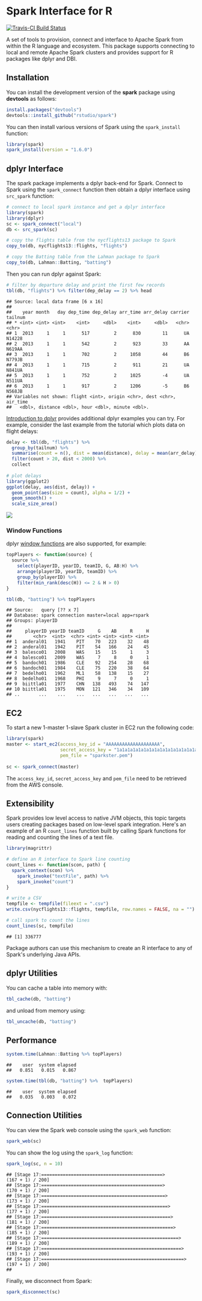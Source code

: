 Spark Interface for R
================

[![Travis-CI Build Status](https://travis-ci.com/rstudio/spark.svg?token=MxiS2SHZy3QzqFf34wQr&branch=master)](https://travis-ci.com/rstudio/spark)

A set of tools to provision, connect and interface to Apache Spark from within the R language and ecosystem. This package supports connecting to local and remote Apache Spark clusters and provides support for R packages like dplyr and DBI.

Installation
------------

You can install the development version of the **spark** package using **devtools** as follows:

``` r
install.packages("devtools")
devtools::install_github("rstudio/spark")
```

You can then install various versions of Spark using the `spark_install` function:

``` r
library(spark)
spark_install(version = "1.6.0")
```

dplyr Interface
---------------

The spark package implements a dplyr back-end for Spark. Connect to Spark using the `spark_connect` function then obtain a dplyr interface using `src_spark` function:

``` r
# connect to local spark instance and get a dplyr interface
library(spark)
library(dplyr)
sc <- spark_connect("local")
db <- src_spark(sc)

# copy the flights table from the nycflights13 package to Spark
copy_to(db, nycflights13::flights, "flights")

# copy the Batting table from the Lahman package to Spark
copy_to(db, Lahman::Batting, "batting")
```

Then you can run dplyr against Spark:

``` r
# filter by departure delay and print the first few records
tbl(db, "flights") %>% filter(dep_delay == 2) %>% head
```

    ## Source: local data frame [6 x 16]
    ## 
    ##    year month   day dep_time dep_delay arr_time arr_delay carrier tailnum
    ## * <int> <int> <int>    <int>     <dbl>    <int>     <dbl>   <chr>   <chr>
    ## 1  2013     1     1      517         2      830        11      UA  N14228
    ## 2  2013     1     1      542         2      923        33      AA  N619AA
    ## 3  2013     1     1      702         2     1058        44      B6  N779JB
    ## 4  2013     1     1      715         2      911        21      UA  N841UA
    ## 5  2013     1     1      752         2     1025        -4      UA  N511UA
    ## 6  2013     1     1      917         2     1206        -5      B6  N568JB
    ## Variables not shown: flight <int>, origin <chr>, dest <chr>, air_time
    ##   <dbl>, distance <dbl>, hour <dbl>, minute <dbl>.

[Introduction to dplyr](https://cran.rstudio.com/web/packages/dplyr/vignettes/introduction.html) provides additional dplyr examples you can try. For example, consider the last example from the tutorial which plots data on flight delays:

``` r
delay <- tbl(db, "flights") %>%
  group_by(tailnum) %>%
  summarise(count = n(), dist = mean(distance), delay = mean(arr_delay)) %>%
  filter(count > 20, dist < 2000) %>%
  collect
    
# plot delays
library(ggplot2)
ggplot(delay, aes(dist, delay)) +
  geom_point(aes(size = count), alpha = 1/2) +
  geom_smooth() +
  scale_size_area()
```

![](README_files/figure-markdown_github/unnamed-chunk-4-1.png)

### Window Functions

dplyr [window functions](https://cran.r-project.org/web/packages/dplyr/vignettes/window-functions.html) are also supported, for example:

``` r
topPlayers <- function(source) {
  source %>%
    select(playerID, yearID, teamID, G, AB:H) %>%
    arrange(playerID, yearID, teamID) %>%
    group_by(playerID) %>%
    filter(min_rank(desc(H)) <= 2 & H > 0)
}

tbl(db, "batting") %>% topPlayers
```

    ## Source:   query [?? x 7]
    ## Database: spark connection master=local app=rspark
    ## Groups: playerID
    ## 
    ##     playerID yearID teamID     G    AB     R     H
    ##        <chr>  <int>  <chr> <int> <int> <int> <int>
    ## 1  anderal01   1941    PIT    70   223    32    48
    ## 2  anderal01   1942    PIT    54   166    24    45
    ## 3  balesco01   2008    WAS    15    15     1     3
    ## 4  balesco01   2009    WAS     7     8     0     1
    ## 5  bandoch01   1986    CLE    92   254    28    68
    ## 6  bandoch01   1984    CLE    75   220    38    64
    ## 7  bedelho01   1962    ML1    58   138    15    27
    ## 8  bedelho01   1968    PHI     9     7     0     1
    ## 9  biittla01   1977    CHN   138   493    74   147
    ## 10 biittla01   1975    MON   121   346    34   109
    ## ..       ...    ...    ...   ...   ...   ...   ...

EC2
---

To start a new 1-master 1-slave Spark cluster in EC2 run the following code:

``` r
library(spark)
master <- start_ec2(access_key_id = "AAAAAAAAAAAAAAAAAAAA",
                    secret_access_key = "1a1a1a1a1a1a1a1a1a1a1a1a1a1a1a1a1a1a1a1",
                    pem_file = "sparkster.pem")
          
sc <- spark_connect(master)
```

The `access_key_id`, `secret_access_key` and `pem_file` need to be retrieved from the AWS console.

Extensibility
-------------

Spark provides low level access to native JVM objects, this topic targets users creating packages based on low-level spark integration. Here's an example of an R `count_lines` function built by calling Spark functions for reading and counting the lines of a text file.

``` r
library(magrittr)

# define an R interface to Spark line counting
count_lines <- function(scon, path) {
  spark_context(scon) %>%
    spark_invoke("textFile", path) %>%
    spark_invoke("count")
}

# write a CSV 
tempfile <- tempfile(fileext = ".csv")
write.csv(nycflights13::flights, tempfile, row.names = FALSE, na = "")

# call spark to count the lines
count_lines(sc, tempfile)
```

    ## [1] 336777

Package authors can use this mechanism to create an R interface to any of Spark's underlying Java APIs.

dplyr Utilities
---------------

You can cache a table into memory with:

``` r
tbl_cache(db, "batting")
```

and unload from memory using:

``` r
tbl_uncache(db, "batting")
```

Performance
-----------

``` r
system.time(Lahman::Batting %>% topPlayers)
```

    ##    user  system elapsed 
    ##   0.851   0.015   0.867

``` r
system.time(tbl(db, "batting") %>%  topPlayers)
```

    ##    user  system elapsed 
    ##   0.035   0.003   0.072

Connection Utilities
--------------------

You can view the Spark web console using the `spark_web` function:

``` r
spark_web(sc)
```

You can show the log using the `spark_log` function:

``` r
spark_log(sc, n = 10)
```

    ## [Stage 17:=============================================>        (167 + 1) / 200]
    ## [Stage 17:=============================================>        (170 + 1) / 200]
    ## [Stage 17:==============================================>       (173 + 1) / 200]
    ## [Stage 17:===============================================>      (177 + 1) / 200]
    ## [Stage 17:================================================>     (181 + 1) / 200]
    ## [Stage 17:=================================================>    (185 + 1) / 200]
    ## [Stage 17:===================================================>  (189 + 1) / 200]
    ## [Stage 17:====================================================> (193 + 1) / 200]
    ## [Stage 17:=====================================================>(197 + 1) / 200]
    ## 

Finally, we disconnect from Spark:

``` r
spark_disconnect(sc)
```
